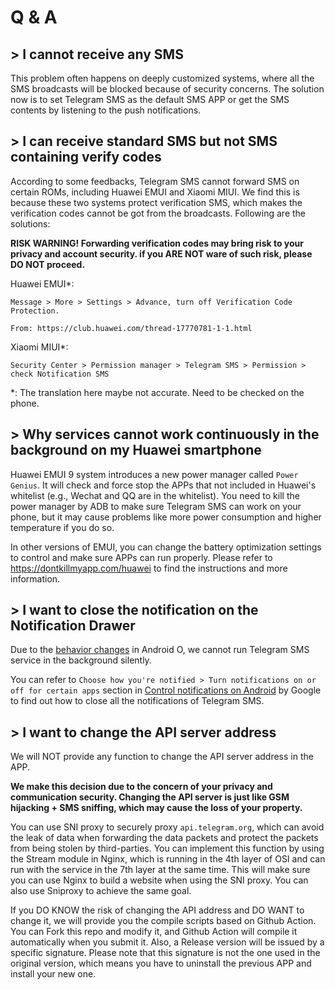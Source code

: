 # Q & A

## > I cannot receive any SMS

This problem often happens on deeply customized systems, where all the SMS broadcasts will be blocked because of security concerns. The solution now is to set Telegram SMS as the default SMS APP or get the SMS contents by listening to the push notifications.

## > I can receive standard SMS but not SMS containing verify codes

According to some feedbacks, Telegram SMS cannot forward SMS on certain ROMs, including Huawei EMUI and Xiaomi MIUI. We find this is because these two systems protect verification SMS, which makes the verification codes cannot be got from the broadcasts. Following are the solutions:

**RISK WARNING! Forwarding verification codes may bring risk to your privacy and account security. if you ARE NOT ware of such risk, please DO NOT proceed.**

Huawei EMUI*:
```
Message > More > Settings > Advance, turn off Verification Code Protection.

From: https://club.huawei.com/thread-17770781-1-1.html
```

Xiaomi MIUI*:

```
Security Center > Permission manager > Telegram SMS > Permission > check Notification SMS
```
*: The translation here maybe not accurate. Need to be checked on the phone.

## > Why services cannot work continuously in the background on my Huawei smartphone

Huawei EMUI 9 system introduces a new power manager called `Power Genius`. It will check and force stop the APPs that not included in Huawei's whitelist (e.g., Wechat and QQ are in the whitelist). You need to kill the power manager by ADB to make sure Telegram SMS can work on your phone, but it may cause problems like more power consumption and higher temperature if you do so.

In other versions of EMUI, you can change the battery optimization settings to control and make sure APPs can run properly. Please refer to https://dontkillmyapp.com/huawei to find the instructions and more information.

## > I want to close the notification on the Notification Drawer

Due to the [behavior changes](https://developer.android.com/about/versions/oreo/android-8.0-changes#back-all) in Android O, we cannot run Telegram SMS service in the background silently.

You can refer to `Choose how you're notified > Turn notifications on or off for certain apps` section in [Control notifications on Android](https://support.google.com/android/answer/9079661?hl=en) by Google to find out how to close all the notifications of Telegram SMS.

## > I want to change the API server address

We will NOT provide any function to change the API server address in the APP.

**We make this decision due to the concern of your privacy and communication security. Changing the API server is just like GSM hijacking + SMS sniffing, which may cause the loss of your property.**

You can use SNI proxy to securely proxy `api.telegram.org`, which can avoid the leak of data when forwarding the data packets and protect the packets from being stolen by third-parties. You can implement this function by using the Stream module in Nginx, which is running in the 4th layer of OSI and can run with the service in the 7th layer at the same time. This will make sure you can use Nginx to build a website when using the SNI proxy. You can also use Sniproxy to achieve the same goal.

If you DO KNOW the risk of changing the API address and DO WANT to change it, we will provide you the compile scripts based on Github Action. You can Fork this repo and modify it, and Github Action will compile it automatically when you submit it. Also, a Release version will be issued by a specific signature. Please note that this signature is not the one used in the original version, which means you have to uninstall the previous APP and install your new one.
